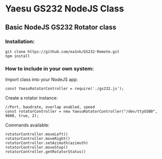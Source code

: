 # Yaesu GS232 NodeJS Class

## Basic NodeJS GS232 Rotator class

### Installation:
```
git clone https://github.com/ea1nk/GS232-Remote.git
npm install
```

### How to include in your own system:

Import class into your NodeJS app:
```
const YaesuRotatorController = require('./gs232.js');
```
Create a rotator instance:
```
//Port, baudrate, overlap enabled, speed
const rotatorController = new YaesuRotatorController("/dev/ttyUSB0", 9600, true, 2);
```
Commands available:
```
rotatorController.moveLeft()
rotatorController.moveRight()
rotatorController.setAzimuth(azimuth)
rotatorController.moveStop()
rotatorController.getRotatorStatus()

```
